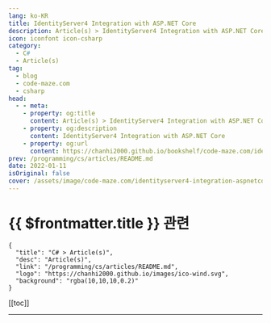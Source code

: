 ```yaml
---
lang: ko-KR
title: IdentityServer4 Integration with ASP.NET Core
description: Article(s) > IdentityServer4 Integration with ASP.NET Core
icon: iconfont icon-csharp
category: 
  - C#
  - Article(s)
tag: 
  - blog
  - code-maze.com
  - csharp
head:  
  - - meta:
    - property: og:title
      content: Article(s) > IdentityServer4 Integration with ASP.NET Core
    - property: og:description
      content: IdentityServer4 Integration with ASP.NET Core
    - property: og:url
      content: https://chanhi2000.github.io/bookshelf/code-maze.com/identityserver4-integration-aspnetcore.html
prev: /programming/cs/articles/README.md
date: 2022-01-11
isOriginal: false
cover: /assets/image/code-maze.com/identityserver4-integration-aspnetcore/banner.png
---
```


# {{ $frontmatter.title }} 관련

```component VPCard
{
  "title": "C# > Article(s)",
  "desc": "Article(s)",
  "link": "/programming/cs/articles/README.md",
  "logo": "https://chanhi2000.github.io/images/ico-wind.svg",
  "background": "rgba(10,10,10,0.2)"
}
```

[[toc]]

---

<SiteInfo
  name="IdentityServer4 Integration with ASP.NET Core"
  desc="In this article, we are going to learn about the IdentityServer4 Integration with ASP.NET Core project. We will learn about the flows and integration setup."
  url="https://code-maze.com/identityserver4-integration-aspnetcore/"
  logo="/assets/image/code-maze.com/favicon.png"
  preview="/assets/image/code-maze.com/identityserver4-integration-aspnetcore/banner.png"/>

<!-- TODO: 작성 -->
